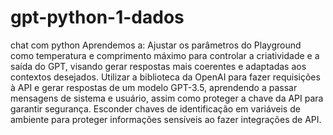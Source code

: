 # gpt-python-1-dados
 chat com python
Aprendemos a:
Ajustar os parâmetros do Playground como temperatura e comprimento máximo para controlar a criatividade e a saída do GPT, visando gerar respostas mais coerentes e adaptadas aos contextos desejados.
Utilizar a biblioteca da OpenAI para fazer requisições à API e gerar respostas de um modelo GPT-3.5, aprendendo a passar mensagens de sistema e usuário, assim como proteger a chave da API para garantir segurança.
Esconder chaves de identificação em variáveis de ambiente para proteger informações sensíveis ao fazer integrações de API.
